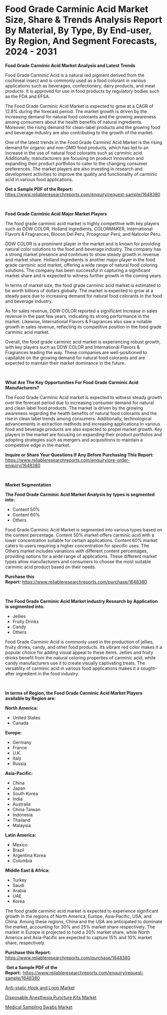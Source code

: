 <p><h1>Food Grade Carminic Acid Market Size, Share & Trends Analysis Report By Material, By Type, By End-user, By Region, And Segment Forecasts, 2024 - 2031</h1></p><p><strong>Food Grade Carminic Acid Market Analysis and Latest Trends</strong></p>
<p><p>Food Grade Carminic Acid is a natural red pigment derived from the cochineal insect and is commonly used as a food colorant in various applications such as beverages, confectionery, dairy products, and meat products. It is approved for use in food products by regulatory bodies such as the FDA and EFSA.</p><p>The Food Grade Carminic Acid Market is expected to grow at a CAGR of 12.8% during the forecast period. The market growth is driven by the increasing demand for natural food colorants and the growing awareness among consumers about the health benefits of natural ingredients. Moreover, the rising demand for clean-label products and the growing food and beverage industry are also contributing to the growth of the market.</p><p>One of the latest trends in the Food Grade Carminic Acid Market is the rising demand for organic and non-GMO food products, which has led to an increase in the use of natural food colorants such as carminic acid. Additionally, manufacturers are focusing on product innovation and expanding their product portfolios to cater to the changing consumer preferences. The market players are also investing in research and development activities to improve the quality and functionality of carminic acid in various food applications.</p></p>
<p><strong>Get a Sample PDF of the Report:&nbsp;</strong> <a href="https://www.reliableresearchreports.com/enquiry/request-sample/1648380">https://www.reliableresearchreports.com/enquiry/request-sample/1648380</a></p>
<p>&nbsp;</p>
<p><strong>Food Grade Carminic Acid Major Market Players</strong></p>
<p><p>The food grade carminic acid market is highly competitive with key players such as DDW COLOR, Holland Ingredients, COLORMAKER, International Flavors & Fragrances, Biocon Del Peru, Proagrosur Perú, and Natcolor Peru. </p><p>DDW COLOR is a prominent player in the market and is known for providing natural color solutions to the food and beverage industry. The company has a strong market presence and continues to show steady growth in revenue and market share. Holland Ingredients is another major player in the food grade carminic acid market, offering a wide range of natural food coloring solutions. The company has been successful in capturing a significant market share and is expected to witness further growth in the coming years.</p><p>In terms of market size, the food grade carminic acid market is estimated to be worth billions of dollars globally. The market is expected to grow at a steady pace due to increasing demand for natural food colorants in the food and beverage industry.</p><p>As for sales revenue, DDW COLOR reported a significant increase in sales revenue in the past few years, indicating its strong performance in the market. Likewise, International Flavors & Fragrances also saw a notable growth in sales revenue, reflecting its competitive position in the food grade carminic acid market.</p><p>Overall, the food grade carminic acid market is experiencing robust growth, with key players such as DDW COLOR and International Flavors & Fragrances leading the way. These companies are well-positioned to capitalize on the growing demand for natural food colorants and are expected to maintain their market dominance in the future.</p></p>
<p>&nbsp;</p>
<p><strong>What Are The Key Opportunities For Food Grade Carminic Acid Manufacturers?</strong></p>
<p><p>The Food Grade Carminic Acid market is expected to witness steady growth over the forecast period due to increasing consumer demand for natural and clean label food products. The market is driven by the growing awareness regarding the health benefits of natural food colorants and the rise in clean label trends among consumers. Additionally, technological advancements in extraction methods and increasing applications in various food and beverage products are also expected to propel market growth. Key players in the market are focusing on expanding their product portfolios and adopting strategies such as mergers and acquisitions to maintain a competitive edge in the market.</p></p>
<p><strong>Inquire or Share Your Questions If Any Before Purchasing This Report:</strong> <a href="https://www.reliableresearchreports.com/enquiry/pre-order-enquiry/1648380">https://www.reliableresearchreports.com/enquiry/pre-order-enquiry/1648380</a></p>
<p>&nbsp;</p>
<p><strong>Market Segmentation</strong></p>
<p><strong>The Food Grade Carminic Acid Market Analysis by types is segmented into:</strong></p>
<p><ul><li>Content 50%</li><li>Content 60%</li><li>Others</li></ul></p>
<p><p>Food Grade Carminic Acid Market is segmented into various types based on the content percentage. Content 50% market offers carminic acid with a lower concentration suitable for certain applications. Content 60% market caters to users requiring a higher concentration for specific uses. The Others market includes variations with different content percentages, providing options for a wide range of applications. These different market types allow manufacturers and consumers to choose the most suitable carminic acid product based on their needs.</p></p>
<p><strong>Purchase this Report:&nbsp;</strong><a href="https://www.reliableresearchreports.com/purchase/1648380">https://www.reliableresearchreports.com/purchase/1648380</a></p>
<p>&nbsp;</p>
<p><strong>The Food Grade Carminic Acid Market Industry Research by Application is segmented into:</strong></p>
<p><ul><li>Jellies</li><li>Fruity Drinks</li><li>Candy</li><li>Others</li></ul></p>
<p><p>Food Grade Carminic Acid is commonly used in the production of jellies, fruity drinks, candy, and other food products. Its vibrant red color makes it a popular choice for adding visual appeal to these items. Jellies and fruity drinks benefit from the natural coloring properties of carminic acid, while candy manufacturers use it to create visually captivating treats. The versatility of carminic acid in various food applications makes it a sought-after ingredient in the food industry.</p></p>
<p>&nbsp;</p>
<p><strong>In terms of Region, the Food Grade Carminic Acid Market Players available by Region are:</strong></p>
<p>
    <p> <strong> North America: </strong>
        <ul>
            <li>United States</li>
            <li>Canada</li>
        </ul>
        </p> 
    <p> <strong> Europe: </strong>
        <ul>
            <li>Germany</li>
            <li>France</li>
            <li>U.K.</li>
            <li>Italy</li>
            <li>Russia</li>
        </ul>
        </p> 
    <p> <strong> Asia-Pacific: </strong>
        <ul>
            <li>China</li>
            <li>Japan</li>
            <li>South Korea</li>
            <li>India</li>
            <li>Australia</li>
            <li>China Taiwan</li>
            <li>Indonesia</li>
            <li>Thailand</li>
            <li>Malaysia</li>
        </ul>
        </p> 
    <p> <strong> Latin America: </strong>
        <ul>
            <li>Mexico</li>
            <li>Brazil</li>
            <li>Argentina Korea</li>
            <li>Colombia</li>
        </ul>
        </p> 
    <p> <strong> Middle East & Africa: </strong>
        <ul>
            <li>Turkey</li>
            <li>Saudi</li>
            <li>Arabia</li>
            <li>UAE</li>
            <li>Korea</li>
        </ul>
    </p>
    </p>
<p><p>The food grade carminic acid market is expected to experience significant growth in the regions of North America, Europe, Asia-Pacific, USA, and China. Among these regions, China and the USA are anticipated to dominate the market, accounting for 30% and 25% market share respectively. The market in Europe is projected to hold a 20% market share, while North America and Asia-Pacific are expected to capture 15% and 10% market share, respectively.</p></p>
<p><strong>Purchase this Report: </strong><a href="https://www.reliableresearchreports.com/purchase/1648380">https://www.reliableresearchreports.com/purchase/1648380</a></p>
<p>&nbsp;<strong>Get a Sample PDF of the Report:&nbsp;&nbsp;</strong><a href="https://www.reliableresearchreports.com/enquiry/request-sample/1648380">https://www.reliableresearchreports.com/enquiry/request-sample/1648380</a></p>
<p><strong></strong></p>
<p><p><a href="https://github.com/danielneavesallisons03mba/Market-Research-Report-List-1/blob/main/anti-static-hook-and-loop-market.md">Anti-static Hook and Loop Market</a></p><p><a href="https://github.com/dimitrishawkinswaynenp91rgz/Market-Research-Report-List-1/blob/main/disposable-anesthesia-puncture-kits-market.md">Disposable Anesthesia Puncture Kits Market</a></p><p><a href="https://github.com/changoleonlaverguenzanoexiste/Market-Research-Report-List-2/blob/main/medical-sampling-swabs-market.md">Medical Sampling Swabs Market</a></p></p>